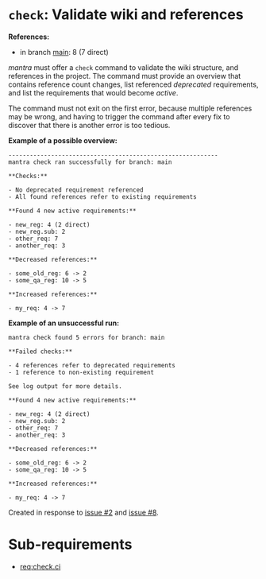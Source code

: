 # `check`: Validate wiki and references

**References:**

- in branch [main](https://github.com/mhatzl/mantra/tree/main): 8 (7 direct)

*mantra* must offer a `check` command to validate the wiki structure, and references in the project.
The command must provide an overview that contains reference count changes, list referenced *deprecated* requirements,
and list the requirements that would become *active*.

The command must not exit on the first error, because multiple references may be wrong,
and having to trigger the command after every fix to discover that there is another error is too tedious.

**Example of a possible overview:**

```
-----------------------------------------------------------
mantra check ran successfully for branch: main

**Checks:**

- No deprecated requirement referenced
- All found references refer to existing requirements

**Found 4 new active requirements:**

- new_reg: 4 (2 direct)
- new_reg.sub: 2
- other_req: 7
- another_req: 3

**Decreased references:**

- some_old_reg: 6 -> 2
- some_qa_reg: 10 -> 5

**Increased references:**

- my_req: 4 -> 7
```

**Example of an unsuccessful run:**

```
mantra check found 5 errors for branch: main

**Failed checks:**

- 4 references refer to deprecated requirements
- 1 reference to non-existing requirement

See log output for more details.

**Found 4 new active requirements:**

- new_reg: 4 (2 direct)
- new_reg.sub: 2
- other_req: 7
- another_req: 3

**Decreased references:**

- some_old_reg: 6 -> 2
- some_qa_reg: 10 -> 5

**Increased references:**

- my_req: 4 -> 7
```

Created in response to [issue #2](https://github.com/mhatzl/mantra/issues/2) and [issue #8](https://github.com/mhatzl/mantra/issues/8).

# Sub-requirements

- [req:check.ci](5-REQ-check.ci)
